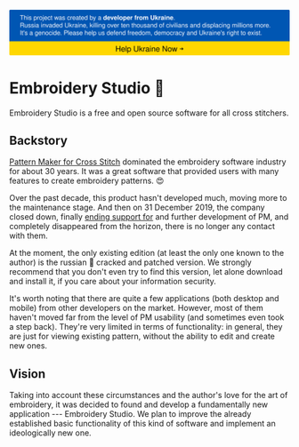 [![Stand With Ukraine](https://raw.githubusercontent.com/vshymanskyy/StandWithUkraine/main/banner-direct-single.svg)](https://stand-with-ukraine.pp.ua)

# Embroidery Studio 🧵

Embroidery Studio is a free and open source software for all cross stitchers.

## Backstory

[Pattern Maker for Cross Stitch] dominated the embroidery software industry for about 30 years.
It was a great software that provided users with many features to create embroidery patterns. 😍

Over the past decade, this product hasn't developed much, moving more to the maintenance stage.
And then on 31 December 2019, the company closed down, finally [ending support for][End of HobbyWare] and further development of PM, and completely disappeared from the horizon, there is no longer any contact with them.

At the moment, the only existing edition (at least the only one known to the author) is the russian 🤮 cracked and patched version.
We strongly recommend that you don't even try to find this version, let alone download and install it, if you care about your information security.

It's worth noting that there are quite a few applications (both desktop and mobile) from other developers on the market.
However, most of them haven't moved far from the level of PM usability (and sometimes even took a step back).
They're very limited in terms of functionality: in general, they are just for viewing existing pattern, without the ability to edit and create new ones.

[Pattern Maker for Cross Stitch]: https://web.archive.org/web/20191127080612/http://www.hobbyware.com:80
[End of HobbyWare]: https://web.archive.org/web/20191216014549/http://www.hobbyware.com:80]

## Vision

Taking into account these circumstances and the author's love for the art of embroidery, it was decided to found and develop a fundamentally new application --- Embroidery Studio.
We plan to improve the already established basic functionality of this kind of software and implement an ideologically new one.
